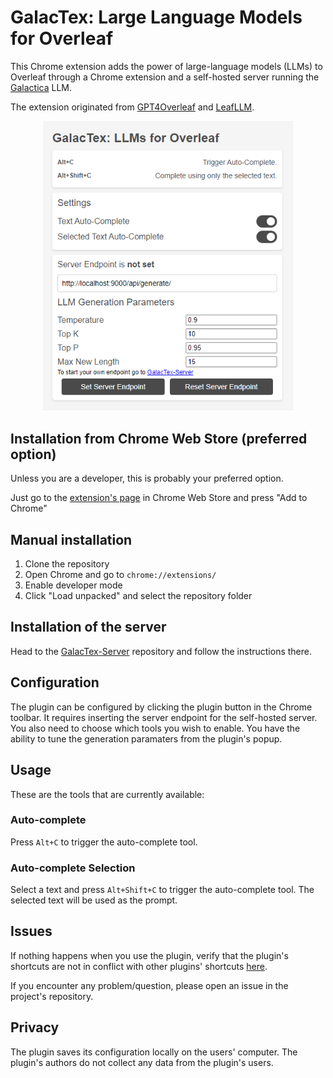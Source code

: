 # GalacTex: Large Language Models for Overleaf
This Chrome extension adds the power of large-language models (LLMs) to Overleaf through a Chrome extension and a self-hosted server running the [Galactica](https://github.com/paperswithcode/galai) LLM.

The extension originated from [GPT4Overleaf](https://github.com/e3ntity/gpt4overleaf) and [LeafLLM](https://github.com/bThink-BGU/LeafLLM).

<p align="center">
  <img src="./popup/GalacTex-popup.png" alt="GalacTex popup" width="400"/>
</p>

## Installation from Chrome Web Store (preferred option)
Unless you are a developer, this is probably your preferred option.

Just go to the [extension's page](https://chrome.google.com/webstore/detail/GalacTex/) in Chrome Web Store and press "Add to Chrome"

## Manual installation
1. Clone the repository
2. Open Chrome and go to `chrome://extensions/`
3. Enable developer mode
4. Click "Load unpacked" and select the repository folder

## Installation of the server
Head to the [GalacTex-Server](https://github.com/WissamAntoun/GalacTex-Server) repository and follow the instructions there.

## Configuration
The plugin can be configured by clicking the plugin button in the Chrome toolbar. It requires inserting the server endpoint for the self-hosted server. You also need to choose which tools you wish to enable. You have the ability to tune the generation paramaters from the plugin's popup.

## Usage
These are the tools that are currently available:

### Auto-complete
Press `Alt+C` to trigger the auto-complete tool.

### Auto-complete Selection
Select a text and press `Alt+Shift+C` to trigger the auto-complete tool. The selected text will be used as the prompt.

## Issues
If nothing happens when you use the plugin, verify that the plugin's shortcuts are not in conflict with other plugins' shortcuts [here](chrome://extensions/shortcuts).

If you encounter any problem/question, please open an issue in the project's repository.

## Privacy
The plugin saves its configuration locally on the users' computer. The plugin's authors do not collect any data from the plugin's users.